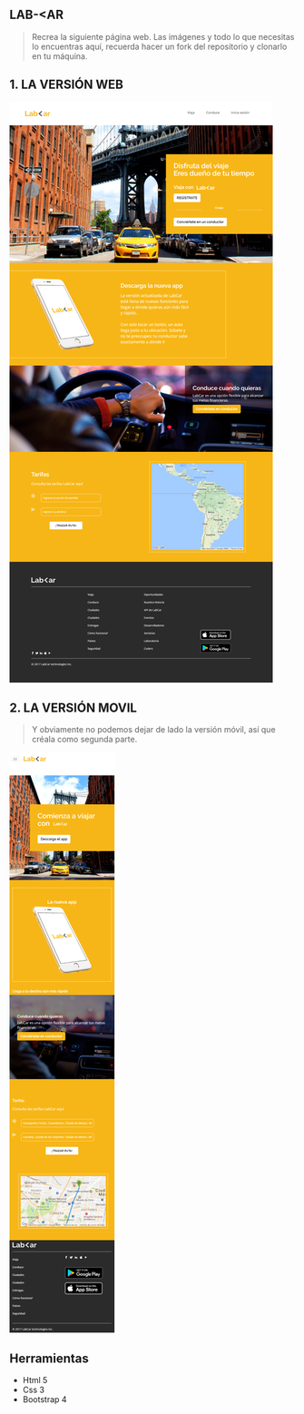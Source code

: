 ## LAB-<AR

>Recrea la siguiente página web. Las imágenes y todo lo que necesitas lo encuentras aquí, recuerda hacer un fork del repositorio y clonarlo en tu máquina.

## 1. LA VERSIÓN WEB

![imagen desktop](assets/images/desktop.png)

## 2. LA VERSIÓN MOVIL

> Y obviamente no podemos dejar de lado la versión móvil, así que créala como segunda parte.

![imagen movile](assets/images/v-movil.png)

## Herramientas

* Html 5
* Css 3
* Bootstrap 4